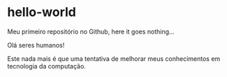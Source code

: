 # hello-world
Meu primeiro repositório no Github, here it goes nothing...

Olá seres humanos!

Este nada mais é que uma tentativa de melhorar meus conhecimentos em tecnologia da computação. 
